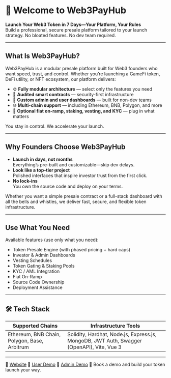 # 👋 Welcome to Web3PayHub

**Launch Your Web3 Token in 7 Days—Your Platform, Your Rules**  
Build a professional, secure presale platform tailored to your launch strategy. No bloated features. No dev team required.

---

## What Is Web3PayHub?

Web3PayHub is a modular presale platform built for Web3 founders who want speed, trust, and control. Whether you’re launching a GameFi token, DeFi utility, or NFT ecosystem, our platform delivers:

- ⚙️ **Fully modular architecture** — select only the features you need  
- 🔐 **Audited smart contracts** — security-first infrastructure  
- 🧱 **Custom admin and user dashboards** — built for non-dev teams  
- 🌐 **Multi-chain support** — including Ethereum, BNB, Polygon, and more  
- 💸 **Optional fiat on-ramp, staking, vesting, and KYC** — plug in what matters

You stay in control. We accelerate your launch.

---

## Why Founders Choose Web3PayHub

- **Launch in days, not months**  
  Everything’s pre-built and customizable—skip dev delays.
- **Look like a top-tier project**  
  Polished interfaces that inspire investor trust from the first click.
- **No lock-ins**  
  You own the source code and deploy on your terms.

Whether you want a simple presale contract or a full-stack dashboard with all the bells and whistles, we deliver fast, secure, and flexible token infrastructure.

---

## Use What You Need

Available features (use only what you need):

- Token Presale Engine (with phased pricing + hard caps)
- Investor & Admin Dashboards
- Vesting Schedules
- Token Gating & Staking Pools
- KYC / AML Integration
- Fiat On-Ramp
- Source Code Ownership
- Deployment Assistance

---

## 🛠 Tech Stack

| Supported Chains                         | Infrastructure Tools                                                                 |
|-----------------------------------------|---------------------------------------------------------------------------------------|
| Ethereum, BNB Chain, Polygon, Base, Arbitrum | Solidity, Hardhat, Node.js, Express.js, MongoDB, JWT Auth, Swagger (OpenAPI), Vite, Vue 3 |


---

🔗 [Website](https://blockchaincentral.ae) 
🔗 [User Demo](https://www.web3payhub.io)
🔗 [Admin Demo](https://admin.web3payhub.io)
📩 Book a demo and build your token launch your way.

